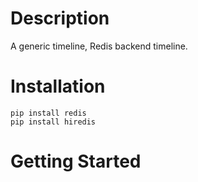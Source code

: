 Description
===========

A generic timeline, Redis backend timeline.

Installation
============

    pip install redis
    pip install hiredis
    
Getting Started
===============

